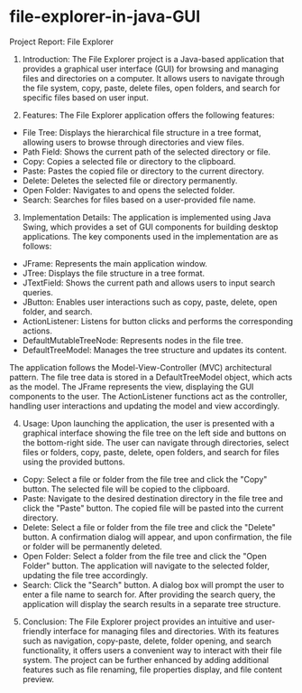 # file-explorer-in-java-GUI
Project Report: File Explorer

1. Introduction:
The File Explorer project is a Java-based application that provides a graphical user interface (GUI) for browsing and managing files and directories on a computer. It allows users to navigate through the file system, copy, paste, delete files, open folders, and search for specific files based on user input.

2. Features:
The File Explorer application offers the following features:

- File Tree: Displays the hierarchical file structure in a tree format, allowing users to browse through directories and view files.
- Path Field: Shows the current path of the selected directory or file.
- Copy: Copies a selected file or directory to the clipboard.
- Paste: Pastes the copied file or directory to the current directory.
- Delete: Deletes the selected file or directory permanently.
- Open Folder: Navigates to and opens the selected folder.
- Search: Searches for files based on a user-provided file name.

3. Implementation Details:
The application is implemented using Java Swing, which provides a set of GUI components for building desktop applications. The key components used in the implementation are as follows:

- JFrame: Represents the main application window.
- JTree: Displays the file structure in a tree format.
- JTextField: Shows the current path and allows users to input search queries.
- JButton: Enables user interactions such as copy, paste, delete, open folder, and search.
- ActionListener: Listens for button clicks and performs the corresponding actions.
- DefaultMutableTreeNode: Represents nodes in the file tree.
- DefaultTreeModel: Manages the tree structure and updates its content.

The application follows the Model-View-Controller (MVC) architectural pattern. The file tree data is stored in a DefaultTreeModel object, which acts as the model. The JFrame represents the view, displaying the GUI components to the user. The ActionListener functions act as the controller, handling user interactions and updating the model and view accordingly.

4. Usage:
Upon launching the application, the user is presented with a graphical interface showing the file tree on the left side and buttons on the bottom-right side. The user can navigate through directories, select files or folders, copy, paste, delete, open folders, and search for files using the provided buttons.

- Copy: Select a file or folder from the file tree and click the "Copy" button. The selected file will be copied to the clipboard.
- Paste: Navigate to the desired destination directory in the file tree and click the "Paste" button. The copied file will be pasted into the current directory.
- Delete: Select a file or folder from the file tree and click the "Delete" button. A confirmation dialog will appear, and upon confirmation, the file or folder will be permanently deleted.
- Open Folder: Select a folder from the file tree and click the "Open Folder" button. The application will navigate to the selected folder, updating the file tree accordingly.
- Search: Click the "Search" button. A dialog box will prompt the user to enter a file name to search for. After providing the search query, the application will display the search results in a separate tree structure.

5. Conclusion:
The File Explorer project provides an intuitive and user-friendly interface for managing files and directories. With its features such as navigation, copy-paste, delete, folder opening, and search functionality, it offers users a convenient way to interact with their file system. The project can be further enhanced by adding additional features such as file renaming, file properties display, and file content preview.
